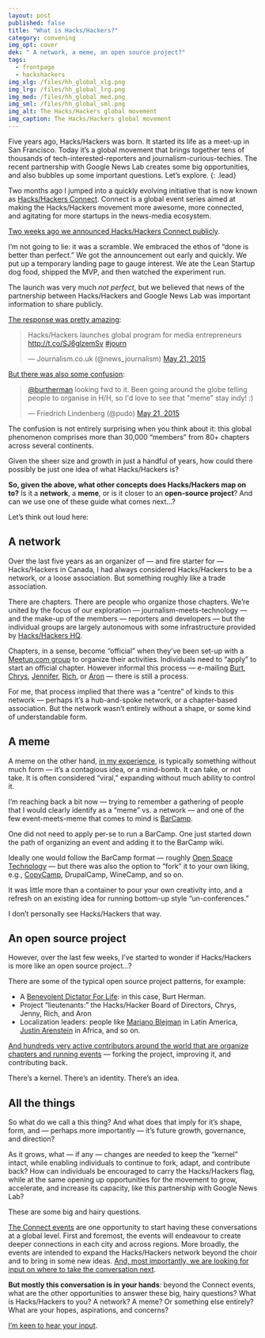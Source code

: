 ```yaml
---
layout: post
published: false
title: "What is Hacks/Hackers?"
category: convening
img_opt: cover
dek: " A network, a meme, an open source project?"
tags: 
  - frontpage
  - hackshackers
img_xlg: /files/hh_global_xlg.png
img_lrg: /files/hh_global_lrg.png
img_med: /files/hh_global_med.png
img_sml: /files/hh_global_sml.png
img_alt: The Hacks/Hackers global movement
img_caption: The Hacks/Hackers global movement
---
```


Five years ago, Hacks/Hackers was born. It started its life as a meet-up in San Francisco. Today it’s a global movement that brings together tens of thousands of tech-interested-reporters and journalism-curious-techies. The recent partnership with Google News Lab creates some big opportunities, and also bubbles up some important questions. Let’s explore.
{: .lead}

Two months ago I jumped into a quickly evolving initiative that is now known as [Hacks/Hackers Connect](http://hackshackers.com). Connect is a global event series aimed at making the Hacks/Hackers movement more awesome, more connected, and agitating for more startups in the news-media ecosystem.

[Two weeks ago we announced Hacks/Hackers Connect publicly](https://medium.com/hacks-hackers-journalism-meets-technology/a-new-partnership-for-hacks-hackers-with-the-news-lab-at-google-aa8c457de78b). 

I’m not going to lie: it was a scramble. We embraced the ethos of “done is better than perfect.” We got the announcement out early and quickly. We put up a temporary landing page to gauge interest. We ate the Lean Startup dog food, shipped the MVP, and then watched the experiment run.

The launch was very much _not perfect_, but we believed that news of the partnership between Hacks/Hackers and Google News Lab was important information to share publicly.

[The response was pretty amazing](https://twitter.com/search?q=https%3A%2F%2Fwww.journalism.co.uk%2Fnews%2Fhacks-hackers-launches-global-program-for-media-entrepreneurs-%2Fs2%2Fa565192%2F):

<blockquote class=“twitter-tweet” lang=“en”><p lang=“es” dir=“ltr”>Hacks/Hackers launches global program for media entrepreneurs <a href=“http://t.co/SJ6glzemSv”>http://t.co/SJ6glzemSv</a> <a href=“https://twitter.com/hashtag/journ?src=hash”>#journ</a></p>&mdash; Journalism.co.uk (@news_journalism) <a href=“https://twitter.com/news_journalism/status/601399817571536896”>May 21, 2015</a></blockquote>
<script async src=“//platform.twitter.com/widgets.js” charset=“utf-8”></script>


[But there was also some confusion](https://twitter.com/pudo/status/601405937560203264):

<blockquote class=“twitter-tweet” lang=“en”><p lang=“en” dir=“ltr”><a href=“https://twitter.com/burtherman”>@burtherman</a> looking fwd to it. Been going around the globe telling people to organise in H/H, so I&#39;d love to see that &quot;meme&quot; stay indy! :)</p>&mdash; Friedrich Lindenberg (@pudo) <a href=“https://twitter.com/pudo/status/601405937560203264”>May 21, 2015</a></blockquote>
<script async src=“//platform.twitter.com/widgets.js” charset=“utf-8”></script>

The confusion is not entirely surprising when you think about it: this global phenomenon comprises more than 30,000 “members” from 80+ chapters across several continents.

Given the sheer size and growth in just a handful of years, how could there possibly be just one idea of what Hacks/Hackers is?

**So, given the above, what other concepts does Hacks/Hackers map on to?** Is it a **network**, a **meme**, or is it closer to an **open-source project**? And can we use one of these guide what comes next...?

Let’s think out loud here:

## A network
Over the last five years as an organizer of — and fire starter for — Hacks/Hackers in Canada, I had always considered Hacks/Hackers to be a network, or a loose association. But something roughly like a trade association.

There are chapters. There are people who organize those chapters. We’re united by the focus of our exploration —  journalism-meets-technology — and the make-up of the members —  reporters and developers — but the individual groups are largely autonomous with some infrastructure provided by [Hacks/Hackers HQ](http://hackshackers.meetup.com/).

Chapters, in a sense, become “official” when they’ve been set-up with a [Meetup.com group](http://hackshackers.meetup.com/) to organize their activities. Individuals need to “apply” to start an official chapter. However informal this process — e-mailing [Burt](https://twitter.com/burtherman), [Chrys](https://twitter.com/macdiva), [Jennifer](https://twitter.com/jenny8lee), [Rich](https://twitter.com/richgor), or [Aron](https://twitter.com/pilhofer) — there is still a process.

For me, that process implied that there was a “centre” of kinds to this network — perhaps it’s a hub-and-spoke network, or a chapter-based association. But the network wasn’t entirely without a shape, or some kind of understandable form.

## A meme
A meme on the other hand, [in my experience](http://beautifultrouble.org), is typically something without much form — it’s a contagious idea, or a mind-bomb. It can take, or not take. It is often considered “viral,” expanding without much ability to control it.

I’m reaching back a bit now — trying to remember a gathering of people that I would clearly identify as a “meme” vs. a network — and one of the few event-meets-meme that comes to mind is [BarCamp](http://barcamp.org). 

One did not need to apply per-se to run a BarCamp. One just started down the path of organizing an event and adding it to the BarCamp wiki. 

Ideally one would follow the BarCamp format — roughly [Open Space Technology](https://en.wikipedia.org/wiki/Open_Space_Technology) — but there was also the option to “fork” it to your own liking, e.g., [CopyCamp](http://phillipadsmith.com/2006/08/copyright-and-creativity-bringing-two-worlds-together.html), DrupalCamp, WineCamp, and so on.

It was little more than a container to pour your own creativity into, and a refresh on an existing idea for running bottom-up style “un-conferences.” 

I don’t personally see Hacks/Hackers that way.

## An open source project
However, over the last few weeks, I’ve started to wonder if Hacks/Hackers is more like an open source project…?

There are some of the typical open source project patterns, for example: 

* A [Benevolent Dictator For Life](https://en.wikipedia.org/wiki/Benevolent_dictator_for_life): in this case, Burt Herman.
* Project “lieutenants:” the Hacks/Hacker Board of Directors, Chrys, Jenny, Rich, and Aron
* Localization leaders: people like [Mariano Blejman](https://twitter.com/blejman) in Latin America, [Justin Arenstein](https://twitter.com/justinarenstein) in Africa, and so on.

[And hundreds very active contributors around the world that are organize chapters and running events](http://hackshackers.meetup.com/) — forking the project, improving it, and contributing back.

There’s a kernel. There’s an identity. There’s an idea.

## All the things
So what do we call a this thing? And what does that imply for it’s shape, form, and — perhaps more importantly — it’s future growth, governance, and direction? 

As it grows, what — if any — changes are needed to keep the “kernel” intact, while enabling individuals to continue to fork, adapt, and contribute back? How can individuals be encouraged to carry the Hacks/Hackers flag, while at the same opening up opportunities for the movement to grow, accelerate, and increase its capacity, like this partnership with Google News Lab?

These are some big and hairy questions.

[The Connect events](http://hackshackers.com) are one opportunity to start having these conversations at a global level. First and foremost, the events will endeavour to create deeper connections in each city and across regions. More broadly, the events are intended to expand the Hacks/Hackers network beyond the choir and to bring in some new ideas. [And, most importantly, we are looking for input on where to take the conversation next](http://hackshackers.com).

**But mostly this conversation is in your hands**: beyond the Connect events, what are the other opportunities to answer these big, hairy questions? What is Hacks/Hackers to you? A network? A meme? Or something else entirely? What are your hopes, aspirations, and concerns?

[I’m keen to hear your input](http://phillipadsmith.com/about#contact).
